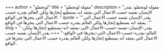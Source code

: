 +++
author = "لونجفلو"
title = "مقولة لونجفلو"
description = "مقولة لونجفلو: يقدر الإنسان نفسه حسب الاعمال التي يعتقد انه يستطيع إنجازها ولكن العالم يقدره حسب الاعمال التي ينجزها في الواقع ."
quote = '''يقدر الإنسان نفسه حسب الاعمال التي يعتقد انه يستطيع إنجازها ولكن العالم يقدره حسب الاعمال التي ينجزها في الواقع .''' 
slug = "يقدر-الإنسان-نفسه-حسب-الاعمال-التي-يعتقد-انه-يستطيع-إنجازها-ولكن-العالم-يقدره-حسب-الاعمال-التي-ينجزها-في-الواقع-"
+++
يقدر الإنسان نفسه حسب الاعمال التي يعتقد انه يستطيع إنجازها ولكن العالم يقدره حسب الاعمال التي ينجزها في الواقع .
